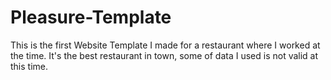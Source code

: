 # Pleasure-Template
This is the first Website Template I made for a restaurant where I worked at the time. It's the best restaurant in town, some of data I used is not valid at this time.
